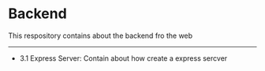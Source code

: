 # Backend

This respository contains about the backend fro the web

---

- 3.1 Express Server: Contain about how create a express sercver
